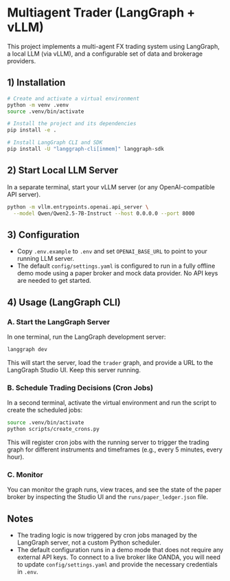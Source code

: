# Multiagent Trader (LangGraph + vLLM)

This project implements a multi-agent FX trading system using LangGraph, a local LLM (via vLLM), and a configurable set of data and brokerage providers.

## 1) Installation

```bash
# Create and activate a virtual environment
python -m venv .venv
source .venv/bin/activate

# Install the project and its dependencies
pip install -e .

# Install LangGraph CLI and SDK
pip install -U "langgraph-cli[inmem]" langgraph-sdk
```

## 2) Start Local LLM Server

In a separate terminal, start your vLLM server (or any OpenAI-compatible API server).

```bash
python -m vllm.entrypoints.openai.api_server \
  --model Qwen/Qwen2.5-7B-Instruct --host 0.0.0.0 --port 8000
```

## 3) Configuration

*   Copy `.env.example` to `.env` and set `OPENAI_BASE_URL` to point to your running LLM server.
*   The default `config/settings.yaml` is configured to run in a fully offline demo mode using a paper broker and mock data provider. No API keys are needed to get started.

## 4) Usage (LangGraph CLI)

### A. Start the LangGraph Server

In one terminal, run the LangGraph development server:

```bash
langgraph dev
```

This will start the server, load the `trader` graph, and provide a URL to the LangGraph Studio UI. Keep this server running.

### B. Schedule Trading Decisions (Cron Jobs)

In a second terminal, activate the virtual environment and run the script to create the scheduled jobs:

```bash
source .venv/bin/activate
python scripts/create_crons.py
```

This will register cron jobs with the running server to trigger the trading graph for different instruments and timeframes (e.g., every 5 minutes, every hour).

### C. Monitor

You can monitor the graph runs, view traces, and see the state of the paper broker by inspecting the Studio UI and the `runs/paper_ledger.json` file.

## Notes

*   The trading logic is now triggered by cron jobs managed by the LangGraph server, not a custom Python scheduler.
*   The default configuration runs in a demo mode that does not require any external API keys. To connect to a live broker like OANDA, you will need to update `config/settings.yaml` and provide the necessary credentials in `.env`.
